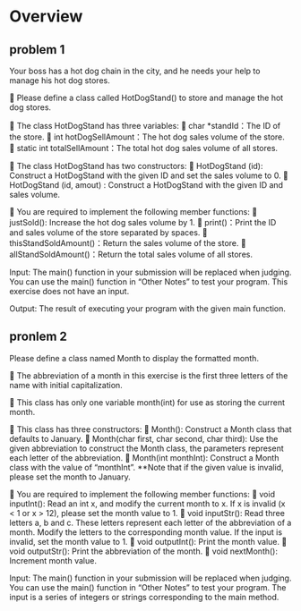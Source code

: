 # Overview
## problem 1
Your boss has a hot dog chain in the city, and he needs your help to manage his hot dog stores.

	Please define a class called HotDogStand() to store and manage the hot dog stores.

	The class HotDogStand has three variables:
	char *standId：The ID of the store.
		int hotDogSellAmount：The hot dog sales volume of the store.
	static int totalSellAmount：The total hot dog sales volume of all stores.

	The class HotDogStand has two constructors:
	HotDogStand (id): Construct a HotDogStand with the given ID and set the sales volume to 0.
	HotDogStand (id, amout) : Construct a HotDogStand with the given ID and sales volume.

	You are required to implement the following member functions:
	justSold(): Increase the hot dog sales volume by 1.
	print()：Print the ID and sales volume of the store separated by spaces.
	thisStandSoldAmount()：Return the sales volume of the store.
	allStandSoldAmount()：Return the total sales volume of all stores.

Input:
The main() function in your submission will be replaced when judging.
You can use the main() function in “Other Notes” to test your program.
This exercise does not have an input.

Output:
The result of executing your program with the given main function.

## pronlem 2
Please define a class named Month to display the formatted month. 

	The abbreviation of a month in this exercise is the first three letters of the name with initial capitalization.

	This class has only one variable month(int) for use as storing the current month.

	This class has three constructors:
	Month(): Construct a Month class that defaults to January.
	Month(char first, char second, char third): Use the given abbreviation to construct the Month class, the parameters represent each letter of the abbreviation.
	Month(int monthInt): Construct a Month class with the value of  “monthInt”.
**Note that if the given value is invalid, please set the month to January.

	You are required to implement the following member functions:
	void inputInt(): 
Read an int x, and modify the current month to x. If x is invalid (x < 1 or x > 12), please set the month value to 1.
	void inputStr(): 
Read three letters a, b and c. These letters represent each letter of the abbreviation of a month. Modify the letters to the corresponding month value. If the input is invalid, set the month value to 1.
	void outputInt(): Print the month value.
	void outputStr(): Print the abbreviation of the month.
	void nextMonth(): Increment month value.

Input:
The main() function in your submission will be replaced when judging.
You can use the main() function in “Other Notes” to test your program.
The input is a series of integers or strings corresponding to the main method.
